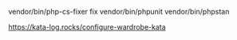 vendor/bin/php-cs-fixer fix
vendor/bin/phpunit
vendor/bin/phpstan


https://kata-log.rocks/configure-wardrobe-kata
